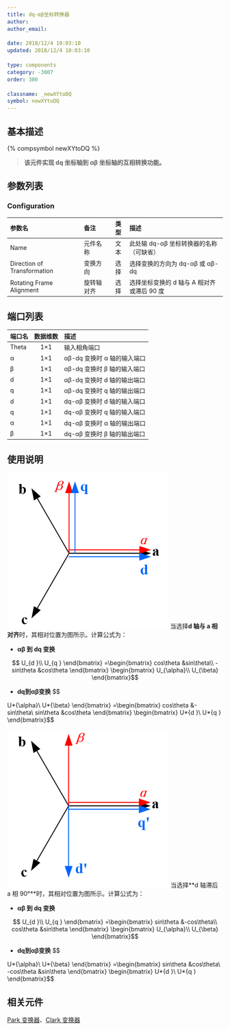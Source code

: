 ```yaml
---
title: dq-αβ坐标转换器
author:
author_email:

date: 2018/12/4 10:03:10
updated: 2018/12/4 10:03:10

type: components
category: -3007
order: 300

classname: _newXYtoDQ
symbol: newXYtoDQ
---
```


## 基本描述

{% compsymbol newXYtoDQ %}

> **该元件实现 dq 坐标轴到 αβ 坐标轴的互相转换功能。**

## 参数列表

### Configuration

| 参数名                      | 备注       | 类型 | 描述                                       |
| :-------------------------- | :--------- | :--: | :----------------------------------------- |
| Name                        | 元件名称   | 文本 | 此处输 dq-αβ 坐标转换器的名称（可缺省）    |
| Direction of Transformation | 变换方向   | 选择 | 选择变换的方向为 dq-αβ 或 αβ-dq            |
| Rotating Frame Alignment    | 旋转轴对齐 | 选择 | 选择坐标变换的 d 轴与 A 相对齐或滞后 90 度 |

## 端口列表

| 端口名 | 数据维数 | 描述                        |
| :----- | :------: | :-------------------------- |
| Theta  |   1×1    | 输入相角端口                |
| α      |   1×1    | αβ-dq 变换时 α 轴的输入端口 |
| β      |   1×1    | αβ-dq 变换时 β 轴的输入端口 |
| d      |   1×1    | αβ-dq 变换时 d 轴的输出端口 |
| q      |   1×1    | αβ-dq 变换时 q 轴的输出端口 |
| d      |   1×1    | dq-αβ 变换时 d 轴的输入端口 |
| q      |   1×1    | dq-αβ 变换时 q 轴的输入端口 |
| α      |   1×1    | dq-αβ 变换时 α 轴的输出端口 |
| β      |   1×1    | dq-αβ 变换时 β 轴的输出端口 |

## 使用说明

![坐标位置](comp_newXYtoDQ/t1.png '坐标位置')
当选择**d 轴与 a 相对齐**时，其相对位置为图所示。计算公式为：

- **αβ 到 dq 变换**

$$
U_{d }\\
U_{q }
\end{bmatrix}
=\begin{bmatrix}
cos\theta  &sin\theta\\
-sin\theta &cos\theta
\end{bmatrix}
\begin{bmatrix}
U_{\alpha}\\
U_{\beta}
\end{bmatrix}$$
+ **dq到αβ变换**
$$

U*{\alpha}\\
U*{\beta}
\end{bmatrix}
=\begin{bmatrix}
cos\theta &-sin\theta\\
sin\theta &cos\theta
\end{bmatrix}
\begin{bmatrix}
U*{d }\\
U*{q }
\end{bmatrix}\$\$

![坐标位置](comp_newXYtoDQ/t2.png '坐标位置')
当选择**d 轴滞后 a 相 90°**时，其相对位置为图所示。计算公式为：

- **αβ 到 dq 变换**

$$
U_{d }\\
U_{q }
\end{bmatrix}
=\begin{bmatrix}
sin\theta  &-cos\theta\\
cos\theta &sin\theta
\end{bmatrix}
\begin{bmatrix}
U_{\alpha}\\
U_{\beta}
\end{bmatrix}$$
+ **dq到αβ变换**
$$

U*{\alpha}\\
U*{\beta}
\end{bmatrix}
=\begin{bmatrix}
sin\theta &cos\theta\\
-cos\theta &sin\theta
\end{bmatrix}
\begin{bmatrix}
U*{d }\\
U*{q }
\end{bmatrix}\$\$

## 相关元件

[Park 变换器](comp_newParkTransform.md)、[Clark 变换器](comp_newClarkTransform.md)
